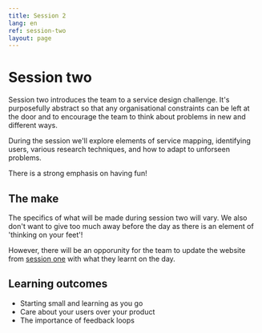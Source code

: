 ```yaml
---
title: Session 2
lang: en
ref: session-two
layout: page
---
```


# Session two

Session two introduces the team to a service design challenge. It's purposefully abstract so that any organisational constraints can be left at the door and to encourage the team to think about problems in new and different ways.

During the session we'll explore elements of service mapping, identifying users, various research techniques, and how to adapt to unforseen problems.

There is a strong emphasis on having fun!

## The make

The specifics of what will be made during session two will vary. We also don't want to give too much away before the day as there is an element of 'thinking on your feet'!

However, there will be an opporunity for the team to update the website from [session one](/session-one) with what they learnt on the day.

## Learning outcomes

* Starting small and learning as you go
* Care about your users over your product
* The importance of feedback loops
